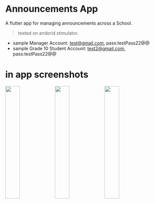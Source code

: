 
# Announcements App

A flutter app for managing announcements across a School.
> tested on andorid stimulator.
* sample Manager Account: test@gmail.com, pass:testPass22@@
* sample Grade 10 Student Account: test2@gmail.com, pass:testPass22@@
# in app screenshots
<span>
<img src="https://user-images.githubusercontent.com/52573189/149411815-ce74068d-d0db-46e6-9025-056ba51178ae.png" width="30%">
  
  <img src="https://user-images.githubusercontent.com/52573189/149411820-9f959283-1ca2-4324-9e77-c27175fc7d9c.png" width="30%">
    <img src="https://user-images.githubusercontent.com/52573189/149412614-bd5aedd3-ad9c-48a6-b88b-10559c0ff7a6.png" width="30%">

  

</div>
